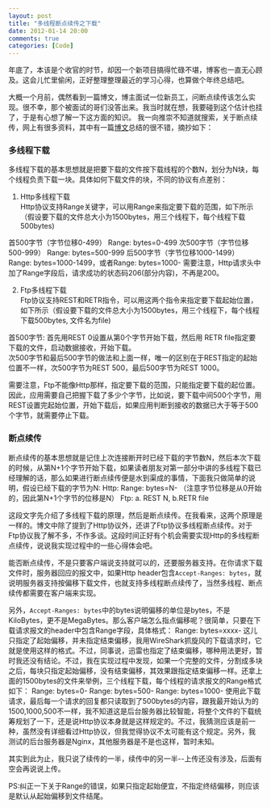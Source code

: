 ```yaml
---
layout: post
title: "多线程断点续传之下载"
date: 2012-01-14 20:00
comments: true
categories: [Code]
---
```

年底了，本该是个收官的时节，却因一个新项目搞得忙碌不堪，博客也一直无心顾及。这会儿忙里偷闲，正好整理整理最近的学习心得，也算做个年终总结吧。

大概一个月前，偶然看到一篇博文，博主面试一位新员工，问断点续传该怎么实现。很不幸，那个被面试的哥们没答出来。我当时就在想，我要碰到这个估计也挂了，于是有心想了解一下这方面的知识。
我一向推崇不知道就搜索，关于断点续传，网上有很多资料，其中有一篇[博文](http://www.wuzesheng.com/?p=1509)总结的很不错，摘抄如下：
<!--more-->	
### 多线程下载

多线程下载的基本思想就是把要下载的文件按下载线程的个数N，划分为N块，每个线程负责下载一块。具体如何下载文件的块，不同的协议有点差别：

1. Http多线程下载  
Http协议支持Range关键字，可以用Range来指定要下载的范围，如下所示（假设要下载的文件总大小为1500bytes，用三个线程下，每个线程下载500bytes)

首500字节（字节位移0-499）
        Range: bytes=0-499
次500字节（字节位移500-999）
        Range: bytes=500-999
后500字节（字节位移1000-1499）
        Range: bytes=1000-1499，或者Range: bytes=1000-
需要注意，Http请求头中加了Range字段后，请求成功的状态码206(部分内容)，不再是200。

2. Ftp多线程下载  
Ftp协议支持REST和RETR指令，可以用这两个指令来指定要下载起始位置，如下所示（假设要下载的文件总大小为1500bytes，用三个线程下，每个线程下载500bytes, 文件名为file)

首500字节: 首先用REST 0设置从第0个字节开始下载，然后用 RETR file指定要下载的文件，启动数据接收，开始下载。  
次500字节和最后500字节的做法和上面一样，唯一的区别在于REST指定的起始位置不一样，次500字节为REST 500，最后500字节为REST 1000。

需要注意，Ftp不能像Http那样，指定要下载的范围，只能指定要下载的起位置。因此，应用需要自己把握下载了多少个字节，比如说，要下载中间500个字节，用REST设置完起始位置，开始下载后，如果应用判断到接收的数据已大于等于500个字节，就需要停止下载。

### 断点续传

断点续传的基本思想就是记住上次连接断开时已经下载的字节数N，然后本次下载的时候，从第N+1个字节开始下载，如果读者朋友对第一部分中讲的多线程下载已经理解的话，那么如果进行断点续传便是水到渠成的事情，下面我只做简单的说明，假设已经下载的字节为N:
    Http: Range: bytes=N- （注意字节位移是从0开始的，因此第N+1个字节的位移是N）
    Ftp: a. REST N, b.RETR file

这段文字先介绍了多线程下载的原理，然后是断点续传。在我看来，这两个原理是一样的。博文中除了提到了Http协议外，还讲了Ftp协议多线程断点续传。对于Ftp协议我了解不多，不作多谈。这段时间正好有个机会需要实现Http的多线程断点续传，说说我实现过程中的一些心得体会吧。

能否断点续传，不是只要客户端说支持就可以的，还要服务器支持。在你请求下载文件时，服务器回应的报文中，如果Http header包含`Accept-Ranges: bytes`，就说明服务器支持按偏移下载文件，也就支持多线程断点续传了，当然多线程、断点续传都需要在客户端来实现。

另外，`Accept-Ranges: bytes`中的bytes说明偏移的单位是bytes，不是KiloBytes，更不是MegaBytes。那么客户端怎么指点偏移呢？很简单，只要在下载请求报文的header中包含Range字段，具体格式：
    Range: bytes=xxxx- 
这儿只指定了起始偏移，并未指定结束偏移，我用WireShark抓旋风的下载请求时，它就是使用这样的格式。不过，同事说，迅雷也指定了结束偏移，哪种用法更好，暂时我还没有结论。不过，我在实现过程中发现，如果一个完整的文件，分割成多块之后，每块只指定起始偏移，没有结束偏移，其效果跟指定结束偏移一样。还拿上面的1500bytes的文件来举例，三个线程下载，每个线程的请求报文的Range格式如下：
    Range: bytes=0-
    Range: bytes=500-
    Range: bytes=1000-
使用此下载请求，最后每一个请求的回复都只读取到了500bytes的内容，跟我最开始认为的1500,1000,500不一样，我不知道这是后台服务器比较智能，将整个文件的下载统筹规划了一下，还是说Http协议本身就是这样规定的。不过，我猜测应该是前一种，虽然没有详细看过Http协议，但我觉得协议不太可能有这个规定。另外，我测试的后台服务器是Nginx，其他服务器是不是也这样，暂时未知。
	
其实到此为止，我只说了续传的一半，续传中的另一半--上传还没有涉及，后面有空会再说说上传。

PS:纠正一下关于Range的错误，如果只指定起始便宜，不指定终结偏移，则应该是默认从起始偏移到文件结尾。
